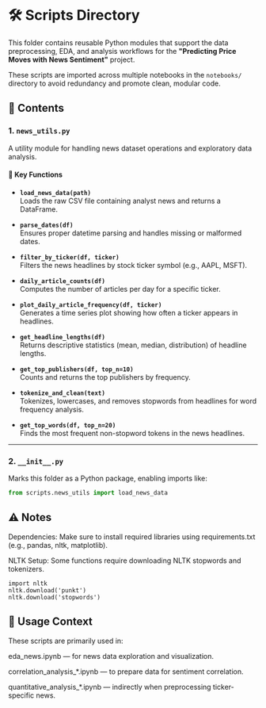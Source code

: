 # 🛠️ Scripts Directory

This folder contains reusable Python modules that support the data preprocessing, EDA, and analysis workflows for the **"Predicting Price Moves with News Sentiment"** project.

These scripts are imported across multiple notebooks in the `notebooks/` directory to avoid redundancy and promote clean, modular code.

## 📄 Contents

### 1. `news_utils.py`
A utility module for handling news dataset operations and exploratory data analysis.

#### 🔧 Key Functions

- **`load_news_data(path)`**  
  Loads the raw CSV file containing analyst news and returns a DataFrame.

- **`parse_dates(df)`**  
  Ensures proper datetime parsing and handles missing or malformed dates.

- **`filter_by_ticker(df, ticker)`**  
  Filters the news headlines by stock ticker symbol (e.g., AAPL, MSFT).

- **`daily_article_counts(df)`**  
  Computes the number of articles per day for a specific ticker.

- **`plot_daily_article_frequency(df, ticker)`**  
  Generates a time series plot showing how often a ticker appears in headlines.

- **`get_headline_lengths(df)`**  
  Returns descriptive statistics (mean, median, distribution) of headline lengths.

- **`get_top_publishers(df, top_n=10)`**  
  Counts and returns the top publishers by frequency.

- **`tokenize_and_clean(text)`**  
  Tokenizes, lowercases, and removes stopwords from headlines for word frequency analysis.

- **`get_top_words(df, top_n=20)`**  
  Finds the most frequent non-stopword tokens in the news headlines.

---

### 2. `__init__.py`
Marks this folder as a Python package, enabling imports like:
```python
from scripts.news_utils import load_news_data
```


## ⚠️ Notes
Dependencies: Make sure to install required libraries using requirements.txt (e.g., pandas, nltk, matplotlib).

NLTK Setup: Some functions require downloading NLTK stopwords and tokenizers.
```
import nltk
nltk.download('punkt')
nltk.download('stopwords')
```
## 📁 Usage Context
These scripts are primarily used in:

eda_news.ipynb — for news data exploration and visualization.

correlation_analysis_*.ipynb — to prepare data for sentiment correlation.

quantitative_analysis_*.ipynb — indirectly when preprocessing ticker-specific news.

